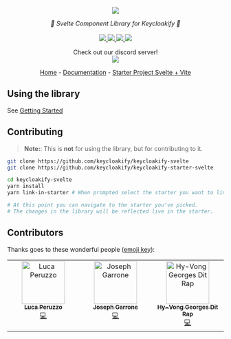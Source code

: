 <p align="center">
    <img src="https://github.com/user-attachments/assets/28b68619-6a35-4c4a-a7c3-a62521bd2002">  
</p>
<p align="center">
    <i>🔏 Svelte Component Library for Keycloakify 🔏</i>
    <br>
    <br>
    <a href="https://github.com/keycloakify/keycloakify-svelte/actions">
      <img src="https://github.com/keycloakify/keycloakify-svelte/actions/workflows/ci.yaml/badge.svg">
    </a>
    <a href="https://www.npmjs.com/package/@keycloakify/svelte">
      <img src="https://img.shields.io/npm/dm/@keycloakify/svelte">
    </a>
    <a href="https://github.com/keycloakify/keycloakify-svelte/blob/main/LICENSE">
      <img src="https://img.shields.io/npm/l/@keycloakify/svelte">
    </a>
    <a href="#contributors">
      <img src="https://img.shields.io/github/all-contributors/keycloakify/keycloakify-svelte?color=ee8449">
    </a>
    <p align="center">
      Check out our discord server!<br/>
      <a href="https://discord.gg/mJdYJSdcm4">
        <img src="https://dcbadge.limes.pink/api/server/kYFZG7fQmn"/>
      </a>
    </p>
    <p align="center">
        <a href="https://www.keycloakify.dev">Home</a>
        -
        <a href="https://docs.keycloakify.dev">Documentation</a>
        -
        <a href="https://github.com/keycloakify/keycloakify-starter-svelte">Starter Project Svelte + Vite</a>
    </p>
</p>

## Using the library

See [Getting Started](https://docs.keycloakify.dev/)

## Contributing

> **Note:**: This is **not** for using the library, but for contributing to it.

```bash
git clone https://github.com/keycloakify/keycloakify-svelte
git clone https://github.com/keycloakify/keycloakify-starter-svelte

cd keycloakify-svelte
yarn install
yarn link-in-starter # When prompted select the starter you want to link into

# At this point you can navigate to the starter you've picked.
# The changes in the library will be reflected live in the starter.
```

## Contributors

Thanks goes to these wonderful people ([emoji key](https://allcontributors.org/docs/en/emoji-key)):

<!-- ALL-CONTRIBUTORS-LIST:START - Do not remove or modify this section -->
<!-- prettier-ignore-start -->
<!-- markdownlint-disable -->
<table>
  <tbody>
    <tr>
      <td align="center" valign="top" width="14.28%"><a href="https://github.com/luca-peruzzo"><img src="https://avatars.githubusercontent.com/u/69015314?v=4?s=100" width="100px;" alt="Luca Peruzzo"/><br /><sub><b>Luca Peruzzo</b></sub></a><br /><a href="https://github.com/keycloakify/keycloakify-svelte/commits?author=luca-peruzzo" title="Code">💻</a></td>
      <td align="center" valign="top" width="14.28%"><a href="https://github.com/garronej"><img src="https://avatars.githubusercontent.com/u/6702424?v=4?s=100" width="100px;" alt="Joseph Garrone"/><br /><sub><b>Joseph Garrone</b></sub></a><br /><a href="https://github.com/keycloakify/keycloakify-svelte/commits?author=garronej" title="Code">💻</a></td>
      <td align="center" valign="top" width="14.28%"><a href="https://github.com/hyvong-iclic"><img src="https://avatars.githubusercontent.com/u/99980776?v=4?s=100" width="100px;" alt="Hy-Vong Georges Dit Rap"/><br /><sub><b>Hy-Vong Georges Dit Rap</b></sub></a><br /><a href="https://github.com/keycloakify/keycloakify-svelte/commits?author=hyvong-iclic" title="Code">💻</a></td>
    </tr>
  </tbody>
</table>

<!-- markdownlint-restore -->
<!-- prettier-ignore-end -->

<!-- ALL-CONTRIBUTORS-LIST:END -->
